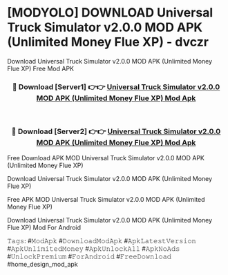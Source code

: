 # [MODYOLO] DOWNLOAD Universal Truck Simulator v2.0.0 MOD APK (Unlimited Money Flue XP) - dvczr
Download Universal Truck Simulator v2.0.0 MOD APK (Unlimited Money Flue XP) Free Mod APK

<div align="center">
<h3>🔴 Download [Server1] 👉👉 <a href="https://apk-comot.site?title=Universal_Truck_Simulator_v2.0.0_MOD_APK_(Unlimited_Money_Flue_XP)">Universal Truck Simulator v2.0.0 MOD APK (Unlimited Money Flue XP) Mod Apk</a></h3><br>

<h3>🔴 Download [Server2] 👉👉 <a href="https://apk-comot.site?title=Universal_Truck_Simulator_v2.0.0_MOD_APK_(Unlimited_Money_Flue_XP)">Universal Truck Simulator v2.0.0 MOD APK (Unlimited Money Flue XP) Mod Apk</a></h3>
</div>


Free Download APK MOD Universal Truck Simulator v2.0.0 MOD APK (Unlimited Money Flue XP)

Download Universal Truck Simulator v2.0.0 MOD APK (Unlimited Money Flue XP) 

Free APK MOD Universal Truck Simulator v2.0.0 MOD APK (Unlimited Money Flue XP) 

Download Universal Truck Simulator v2.0.0 MOD APK (Unlimited Money Flue XP) Mod For Android

𝚃𝚊𝚐𝚜: #𝙼𝚘𝚍𝙰𝚙𝚔 #𝙳𝚘𝚠𝚗𝚕𝚘𝚊𝚍𝙼𝚘𝚍𝙰𝚙𝚔 #𝙰𝚙𝚔𝙻𝚊𝚝𝚎𝚜𝚝𝚅𝚎𝚛𝚜𝚒𝚘𝚗 #𝙰𝚙𝚔𝚄𝚗𝚕𝚒𝚖𝚒𝚝𝚎𝚍𝙼𝚘𝚗𝚎𝚢 #𝙰𝚙𝚔𝚄𝚗𝚕𝚘𝚌𝚔𝙰𝚕𝚕 #𝙰𝚙𝚔𝙽𝚘𝙰𝚍𝚜 #𝚄𝚗𝚕𝚘𝚌𝚔𝙿𝚛𝚎𝚖𝚒𝚞𝚖 #𝙵𝚘𝚛𝙰𝚗𝚍𝚛𝚘𝚒𝚍 #𝙵𝚛𝚎𝚎𝙳𝚘𝚠𝚗𝚕𝚘𝚊𝚍 #home_design_mod_apk